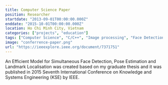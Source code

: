 ```yaml
---
title: Computer Science Paper
position: Researcher
startdate: "2013-09-01T00:00:00.000Z"
enddate: "2015-10-01T00:00:00.000Z"
location: Ho Chi Minh City, Vietnam
categories: ["projects", "education"]
tags: ["Computer Science", "C/C++", "Image processing", "Face Detection", "Pose Estimation", "Landmark Localization"]
image: "conferrence-paper.png"
url: "https://ieeexplore.ieee.org/document/7371751"
---
```


An Efficient Model for Simultaneous Face Detection, Pose Estimation and Landmark Localisation was created based on my graduate thesis and it was published in 2015 Seventh International Conference on Knowledge and Systems Engineering (KSE) by IEEE.